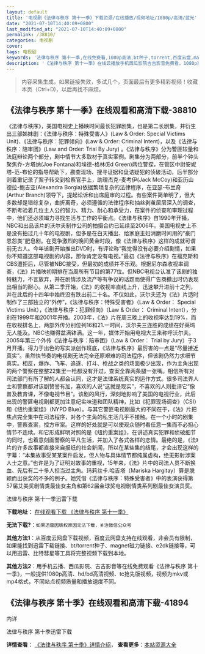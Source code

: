```yaml
---
layout: default
title: '电视剧《法律与秩序 第十一季》下载资源/在线播放/视频地址/1080p/高清/蓝光'
date: "2021-07-10T14:40:09+0800"
last_modified_at: "2021-07-10T14:40:09+0800"
permalink: /38810/
categories: 电视剧
cover:
tags: 电视剧
keywords: '法律与秩序 第十一季,在线免费看,1080p高清,bt种子,torrent,百度云盘,magnet,磁力链,迅雷下载资源'
description: '《法律与秩序 第十一季》在线云播放手机西瓜影院吉吉影音免费看，1080p高清bd/hd未删减完整版和tc抢先枪版，mkv/mp4格式，附带bt/torrent种子、magnet/磁力链、百度云盘、网盘资源迅雷下载链接'
---
```


>内容采集生成，如果链接失效，多试几个，页面最后有更多精彩视频！收藏本页（Ctrl+D)，以后再找不麻烦。


## 《法律与秩序 第十一季》在线观看和高清下载-38810

《法律与秩序》，美国电视史上播映时间最长犯罪剧集，也是第二长剧集，并衍生出三部姊妹剧：《法律与秩序：特殊受害人》(Law & Order: Special Victims Unit)、《法律与秩序：犯罪倾向》(Law & Order: Criminal Intent)，以及《法律与秩序：陪审团》(Law and Order: Trial By Jury) 。《法律与秩序》分为警匪较量和法庭辩论两个部分，剧中情节大多取材于真实案例。剧集分为两部分，前半个钟头聚焦乔-方塔纳(Joe Fontana)和埃德-格林(Ed Green)两位警探，在管区中尉安妮塔-范-布伦的指导帮助下，勘查现场、搜寻证据和盘诘疑犯的侦破活动，后半部分则着重记录了案子转交到检察官手上，助理杰克-麦考伊(Jack McCoy)和亚历山德拉-鲍吉亚(Alexandra Borgia)依据繁琐复杂的法律程序，在亚瑟-布兰奇(Arthur Branch)领导下，提起讼诉和出席庭审的过程。有些案件简单明了，但大多数却是错综复杂，曲折离奇，必须遵循的法律程序和抽丝剥茧层层深入的调查，不断考验着几位主人公的智力、精力、耐心和承受力，在案件的侦查和审理过程中，他们还必须竭力寻找生活与工作的平衡点。《法律与秩序》自1990年开播，NBC和出品该片的沃尔夫制作公司的拍摄合约已延续至2006年。美国电视史上不是没有拍过几十年的电视剧，但多是在白天播出、给家庭主妇消磨时间用的“豪门恩怨类”肥皂剧。在竞争激烈的晚间黄金时段，像《法律与秩序》这样的成就可谓前无古人。今年该剧开始推出DVD时，有评论称“我觉得没有必要介绍剧情，如果你不知道这部电视剧的内容，那你肯定没有电视。”最初《法律与秩序》在福克斯和CBS遭拒后，尽管被NBC接受，但最初的成绩并不乐观。根据尼尔森收视率调查，《法》片播映初期排在当周所有节目的第77位。但NBC电视台认准了该剧的独特魅力，不言放弃，并在剧情涉及流产等有争议的话题而使得广告商撤出时仍表现出相当的耐心。从第二季开始，《法》的收视率直线上升，迅速攀升进前十之列，并在此后的十四年中始终没有跌出前二十名。不仅如此，沃尔夫还为《法》片适时制作了三部独立的“外传”，《法律与秩序：特殊受害者》（Law & Order： Special Victims Unit），《法律与秩序：犯罪倾向》（Law & Order： Criminal Intent），分别在1999年和2001年开播。2003年，《法》片在周三晚上的收视率达到19%，而在收视排名上，两部外传分别位列16和21.一时间，沃尔夫三连胜的成绩在好莱坞无人能及。NBC也赚得盆满钵满。这一年，媒体开始用电视大王来称呼沃尔夫。2005年第三个外传《法律与秩序：陪审团》（Law & Order： Trial by Jury）于3月开播。得力于出色的写实派创作班底，《法律与秩序》最厉害的一点是“尽量接近真实”。虽然快节奏的电视剧无法完全还原艰难的司法程序，但该剧仍然力求细节真实。相反，爆炸、飞车、追逐、打斗、枪战之类的场面极少出现，作为主角出现的两个警察在整整22集里一枪都没有开过，查案全靠两条腿一张嘴。相信所有对司法部门有所了解的人都会认同，这才是法律系统真实的运作方式。很多司法界人士和警察都对该剧赞誉有加，喜欢的人说“这就是现实”，不喜欢的人则批评它“像普及教育课，不像电视节目”。该剧的风行，深刻地影响了美国的电视行业，此后出现的警匪电视剧都更加注意纪实味道和团队精神，比如《犯罪现场调查》（CSI）和《纽约重案组》（NYPD Blue）。与其它警匪电视剧最大的不同在于，《法》片把焦点完全集中在司法程序，对各个主角的私生活几乎不接触。在一个小时的剧集中，警察查案，控方审案。这样的好处就是可以使观众随时看任意一集而不必担心情节不连续。和它形成鲜明对照的是《纽约重案组》，在讲述真实犯罪和侦破细节的同时，也着意刻画警察的平凡生活，并加入了各式各样的恋情。最绝的是，《法》片的许多故事都直接来自报纸的社会新闻，所以在某些集的结尾，才会出现这样的字幕：“本集故事受某某案件启发，但人物与具体情节都纯属虚构，绝无影射涉案人士之意。”也许是为了证明对故事的重视，15年来，《法》片中的司法人员不断换血、先后有二十多人担当过主角。玛莉丝卡.哈吉塔（Mariska Hargitay）算是脱颖而出获奖的不多的例子。她凭借《法律与秩序：特殊受害者》中的表演获得第57届艾美奖剧情类最佳女主角和第62届金球奖电视剧情类系列剧最佳女演员奖。


法律与秩序 第十一季迅雷下载

**下载地址**： [在线观看下载 《法律与秩序 第十一季》](https://www.993dy.com//vod-detail-id-10365.html) 


**无法下载?**：`如果迅雷因版权原因无法下载，关注微信公众号 `

**其他方法1**：从百度云网盘下载视频，百度云网盘支持在线观看，非会员有限制，如果能找到迅雷下载链接、bt/torrent种子、magnet磁力链接、e2dk链接等，可以用迅雷、比特彗星等工具将完整视频下载到本地。

**其他方法2**：用手机云播、西瓜影院、吉吉影音等在线免费观看《法律与秩序 第十一季》，一般提供1080p高清、hd/bd高清视频、tc抢先版视频，视频为mkv或mp4格式，不同站点视频质量和播放速度不同。


## 《法律与秩序 第十季》在线观看和高清下载-41894

内详


法律与秩序 第十季迅雷下载

**详情查看**： [《法律与秩序 第十季》详情介绍](/movie/41894/)， **查看更多**：[本站资源大全](/movie/t/all/)

